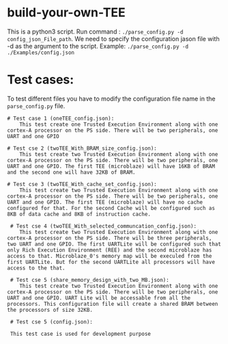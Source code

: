 # build-your-own-TEE
This is a python3 script. Run command : `./parse_config.py -d config_json_File_path`. We need to specify the configuration jason file with -d as the argument to the script. Example: `./parse_config.py -d ./Examples/config.json`

# Test cases:
To test different files you have to modify the configuration file name in the `parse_config.py` file.

    # Test case 1 (oneTEE_config.json):
        This test create one Trusted Execution Environment along with one cortex-A processor on the PS side. There will be two peripherals, one UART and one GPIO
    
    # Test cse 2 (twoTEE_With_BRAM_size_config.json):
        This test create two Trusted Execution Environment along with one cortex-A processor on the PS side. There will be two peripherals, one UART and one GPIO. The first TEE (microblaze) will have 16KB of BRAM and the second one will have 32KB of BRAM.
    
    # Test cse 3 (twoTEE_With_cache_set_config.json):
        This test create two Trusted Execution Environment along with one cortex-A processor on the PS side. There will be two peripherals, one UART and one GPIO. The first TEE (microblaze) will have no cache configured for that. For the second Cache will be configured such as 8KB of data cache and 8KB of instruction cache.
    
     # Test cse 4 (twoTEE_With_selected_communcation_config.json):
        This test create two Trusted Execution Environment along with one cortex-A processor on the PS side. There will be three peripherals, two UART and one GPIO. The first UARTLite will be configured such that only Rich Execution Environment (REE) and the second microblaze has access to that. Microblaze_0's memory map will be execuled from the first UARTLite. But for the second UARTLite all processors will have access to the that.
    
     # Test cse 5 (share_memory_design_with_two_MB.json):
        This test create two Trusted Execution Environment along with one cortex-A processor on the PS side. There will be two peripherals, one UART and one GPIO. UART Lite will be accessable from all the processors. This configuration file will create a shared BRAM between the processors of size 32KB.
    
     # Test cse 5 (config.json):
    
     This test case is used for development purpose
